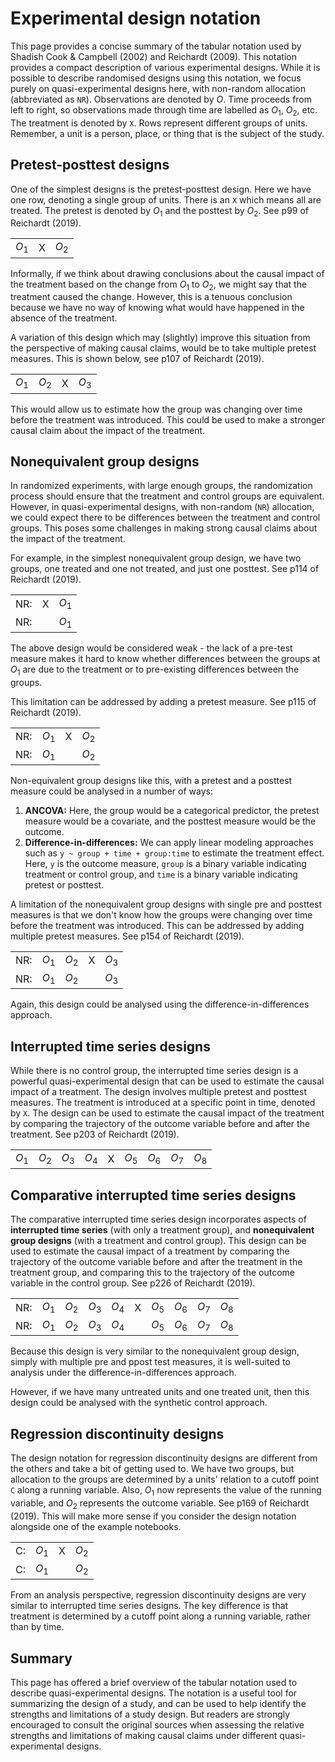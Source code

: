 # Experimental design notation

This page provides a concise summary of the tabular notation used by Shadish Cook & Campbell (2002) and Reichardt (2009). This notation provides a compact description of various experimental designs.  While it is possible to describe randomised designs using this notation, we focus purely on quasi-experimental designs here, with non-random allocation (abbreviated as `NR`). Observations are denoted by $O$. Time proceeds from left to right, so observations made through time are labelled as $O_1$, $O_2$, etc. The treatment is denoted by `X`. Rows represent different groups of units. Remember, a unit is a person, place, or thing that is the subject of the study.

## Pretest-posttest designs

One of the simplest designs is the pretest-posttest design. Here we have one row, denoting a single group of units. There is an `X` which means all are treated. The pretest is denoted by $O_1$ and the posttest by $O_2$. See p99 of Reichardt (2019).

|    |   |    |
|----|---|----|
$O_1$ | X | $O_2$ |

Informally, if we think about drawing conclusions about the causal impact of the treatment based on the change from $O_1$ to $O_2$, we might say that the treatment caused the change. However, this is a tenuous conclusion because we have no way of knowing what would have happened in the absence of the treatment.

A variation of this design which may (slightly) improve this situation from the perspective of making causal claims, would be to take multiple pretest measures. This is shown below, see p107 of Reichardt (2019).

|    |  |   |    |
|----|--|---|----|
$O_1$ | $O_2$ | X | $O_3$ |

This would allow us to estimate how the group was changing over time before the treatment was introduced. This could be used to make a stronger causal claim about the impact of the treatment.

## Nonequivalent group designs

In randomized experiments, with large enough groups, the randomization process should ensure that the treatment and control groups are equivalent. However, in quasi-experimental designs, with non-random (`NR`) allocation, we could expect there to be differences between the treatment and control groups. This poses some challenges in making strong causal claims about the impact of the treatment.

For example, in the simplest nonequivalent group design, we have two groups, one treated and one not treated, and just one posttest. See p114 of Reichardt (2019).

|     |   |    |
|-----|---|----|
| NR: | X | $O_1$ |
| NR: |   | $O_1$ |

The above design would be considered weak - the lack of a pre-test measure makes it hard to know whether differences between the groups at $O_1$ are due to the treatment or to pre-existing differences between the groups.

This limitation can be addressed by adding a pretest measure. See p115 of Reichardt (2019).

|     |    |   |    |
|-----|----|---|----|
| NR: | $O_1$ | X | $O_2$ |
| NR: | $O_1$ |   | $O_2$ |

Non-equivalent group designs like this, with a pretest and a posttest measure could be analysed in a number of ways:
1. **ANCOVA:** Here, the group would be a categorical predictor, the pretest measure would be a covariate, and the posttest measure would be the outcome.
2. **Difference-in-differences:** We can apply linear modeling approaches such as `y ~ group + time + group:time` to estimate the treatment effect. Here, `y` is the outcome measure, `group` is a binary variable indicating treatment or control group, and `time` is a binary variable indicating pretest or posttest.

A limitation of the nonequivalent group designs with single pre and posttest measures is that we don't know how the groups were changing over time before the treatment was introduced. This can be addressed by adding multiple pretest measures. See p154 of Reichardt (2019).

|     |    |   | |    |
|-----|----|---|-|----|
| NR: | $O_1$ | $O_2$ | X | $O_3$ |
| NR: | $O_1$ | $O_2$ |   | $O_3$ |

Again, this design could be analysed using the difference-in-differences approach.

## Interrupted time series designs

While there is no control group, the interrupted time series design is a powerful quasi-experimental design that can be used to estimate the causal impact of a treatment. The design involves multiple pretest and posttest measures. The treatment is introduced at a specific point in time, denoted by `X`. The design can be used to estimate the causal impact of the treatment by comparing the trajectory of the outcome variable before and after the treatment. See p203 of Reichardt (2019).

|     |    |   |    |   |    |    |    |    |
|-----|----|---|----|---|----|----|----|----|
| $O_1$ | $O_2$ | $O_3$ | $O_4$ | X | $O_5$ | $O_6$ | $O_7$ | $O_8$ |

## Comparative interrupted time series designs

The comparative interrupted time series design incorporates aspects of **interrupted time series** (with only a treatment group), and **nonequivalent group designs** (with a treatment and control group). This design can be used to estimate the causal impact of a treatment by comparing the trajectory of the outcome variable before and after the treatment in the treatment group, and comparing this to the trajectory of the outcome variable in the control group. See p226 of Reichardt (2019).

|     |    |   |    |   |    |    |    |    | |
|-----|----|---|----|---|----|----|----|----|-|
| NR: | $O_1$ | $O_2$ | $O_3$ | $O_4$ | X | $O_5$ | $O_6$ | $O_7$ | $O_8$ |
| NR: | $O_1$ | $O_2$ | $O_3$ | $O_4$ |   | $O_5$ | $O_6$ | $O_7$ | $O_8$ |


Because this design is very similar to the nonequivalent group design, simply with multiple pre and ppost test measures, it is well-suited to analysis under the difference-in-differences approach.

However, if we have many untreated units and one treated unit, then this design could be analysed with the synthetic control approach.

## Regression discontinuity designs

The design notation for regression discontinuity designs are different from the others and take a bit of getting used to. We have two groups, but allocation to the groups are determined by a units' relation to a cutoff point `C` along a running variable. Also, $O_1$ now represents the value of the running variable, and $O_2$ represents the outcome variable. See p169 of Reichardt (2019). This will make more sense if you consider the design notation alongside one of the example notebooks.

|     |    |   |    |
|-----|----|---|----|
| C: | $O_1$ | X | $O_2$ |
| C: | $O_1$ |   | $O_2$ |

From an analysis perspective, regression discontinuity designs are very similar to interrupted time series designs. The key difference is that treatment is determined by a cutoff point along a running variable, rather than by time.

## Summary
This page has offered a brief overview of the tabular notation used to describe quasi-experimental designs. The notation is a useful tool for summarizing the design of a study, and can be used to help identify the strengths and limitations of a study design. But readers are strongly encouraged to consult the original sources when assessing the relative strengths and limitations of making causal claims under different quasi-experimental designs.
